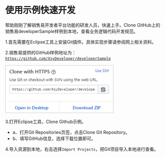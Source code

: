 # 使用示例快速开发

帮助刚刚了解销售易开发者平台功能的研发人员，快速上手。Clone GitHub上的销售易developerSample样例到本地，查看业务逻辑代码开发规范。

1.首先需要在Eclipse工具上安装Git插件。具体实现步骤请参阅网上相关资料。

2.销售易提供的GitHub样例地址为：[`https://github.com/XsyDeveloper/developerSample`](https://github.com/XsyDeveloper/developerSample)

![](/assets/clonegithub.png)

3.打开Eclipse工具，Clone Github示例。

* a、打开Git Repositories页签，点击Clone Git Repository。
* b、填写GitHub信息，选择下载位置即可。

4.导入资源到本地，右击选择`Import Projects`，把Git项目导入本地进行查看。

